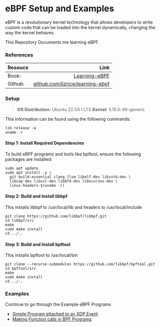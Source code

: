 # eBPF Setup and Examples
eBPF is a revolutionary kernel technology that allows developers to write custom code that can be loaded into the kernel dynamically, changing the way the kernel behaves.

This Repository Documents me learning eBPF.
### References
|Resouce|Link|
|---|---:|
| Book:   | [Learning-eBPF](https://cilium.isovalent.com/hubfs/Learning-eBPF%20-%20Full%20book.pdf)  |
| Github: | [github.com/lizrice/learning-ebpf](https://github.com/lizrice/learning-ebpf)  | 

### Setup

>**OS Distribution:** Ubuntu 22.04.1 LTS
>**Kernel:** 5.15.0-48-generic

This information can be found using the following commands:
```
lsb_release -a
uname -r
```

#### Step 1: Install Required Dependencies
To build eBPF programs and tools like bpftool, ensure the following packages are installed:
```
sudo apt update
sudo apt install -y \
  git build-essential clang llvm libelf-dev libzstd-dev \
  libcap-dev libssl-dev libbfd-dev libncurses-dev \
  linux-headers-$(uname -r)
```
#### Step 2: Build and Install libbpf
This installs libbpf to /usr/local/lib and headers to /usr/local/include
```
git clone https://github.com/libbpf/libbpf.git
cd libbpf/src
make
sudo make install
cd ../..
```
#### Step 3: Build and Install bpftool
This installs bpftool to /usr/local/bin
```
git clone --recurse-submodules https://github.com/libbpf/bpftool.git
cd bpftool/src
make
sudo make install
cd ../..
```
### Examples
Continue to go through the Example eBPF Programs
- [Simple Program attached to an XDP Event](https://github.com/mrigakshipandey/eBPF/blob/master/1_XDP_Event/README.md)
- [Making Function calls in BPF Programs](https://github.com/mrigakshipandey/eBPF/blob/master/2_BPF_Func_Call/README.md)

